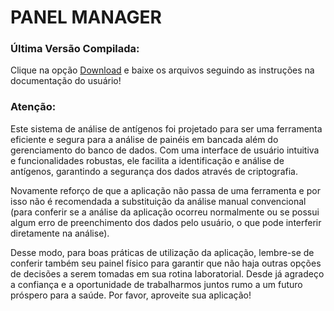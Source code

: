# PANEL MANAGER

### Última Versão Compilada: 
Clique na opção [Download](https://drive.google.com/file/d/1ygE9iW4DIlGlxW8BXQJ3snwKq5qdMBJy/view?usp=drive_link) e baixe os arquivos seguindo as instruções na documentação do usuário!

### Atenção:
 Este sistema de análise de antígenos foi projetado para ser uma ferramenta eficiente e 
segura para a análise de painéis em bancada além do gerenciamento do banco de dados. 
Com uma interface de usuário intuitiva e funcionalidades robustas, ele facilita a 
identificação e análise de antígenos, garantindo a segurança dos dados através de 
criptografia.

 Novamente reforço de que a aplicação não passa de uma ferramenta e por isso não é 
recomendada a substituição da análise manual convencional (para conferir se a análise da 
aplicação ocorreu normalmente ou se possui algum erro de preenchimento dos dados pelo 
usuário, o que pode interferir diretamente na análise).

 Desse modo, para boas práticas de utilização da aplicação, lembre-se de conferir 
também seu painel físico para garantir que não haja outras opções de decisões a serem 
tomadas em sua rotina laboratorial. Desde já agradeço a confiança e a oportunidade de 
trabalharmos juntos rumo a um futuro próspero para a saúde. Por favor, aproveite sua 
aplicação!


